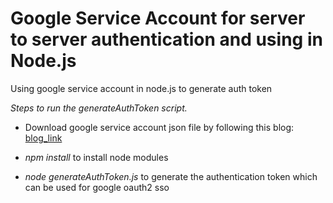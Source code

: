 # Google Service Account for server to server authentication and using in Node.js
Using google service account in node.js to generate auth token

[blog_link]: https://sathishsuresh.medium.com/creating-google-service-account-and-using-in-node-js-a080fb7f5bde

_Steps to run the generateAuthToken script._
* Download google service account json file by following this blog: [blog_link]

* _npm install_ to install node modules
* _node generateAuthToken.js_ to generate the authentication token which can be used for google oauth2 sso
